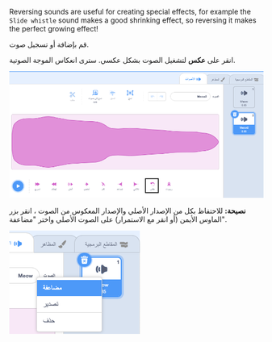 Reversing sounds are useful for creating special effects, for example the `Slide whistle` sound makes a good shrinking effect, so reversing it makes the perfect growing effect!

قم بإضافة أو تسجيل صوت.

انقر على **عكس** لتشغيل الصوت بشكل عكسي. سترى انعكاس الموجة الصوتية.

![تم تمييز الصوت مع ايقونة عكس الصوت.](images/reverse-sound.png)

**نصيحة:** للاحتفاظ بكل من الإصدار الأصلي والإصدار المعكوس من الصوت ، انقر بزر الماوس الأيمن (أو انقر مع الاستمرار) على الصوت الأصلي واختر "مضاعفة".

![الصوت مع القائمة المنبثقة تظهر مكررة.](images/duplicate-sound.png)

